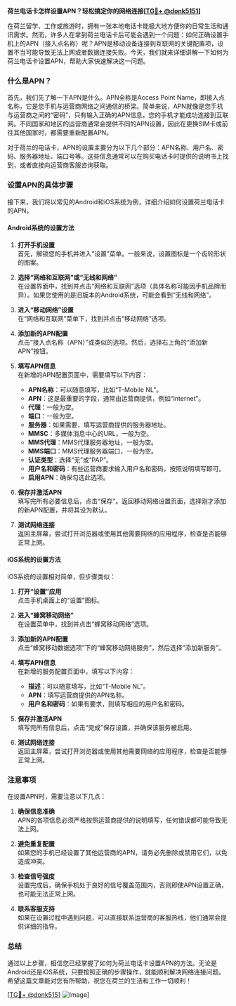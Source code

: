 **荷兰电话卡怎样设置APN？轻松搞定你的网络连接[[TG💪+ @donk5151](https://t.me/s/donk5151)]**

在荷兰留学、工作或旅游时，拥有一张本地电话卡能极大地方便你的日常生活和通讯需求。然而，许多人在拿到荷兰电话卡后可能会遇到一个问题：如何正确设置手机上的APN（接入点名称）呢？APN是移动设备连接到互联网的关键配置项，设置不当可能导致无法上网或者数据连接失败。今天，我们就来详细讲解一下如何为荷兰电话卡设置APN，帮助大家快速解决这一问题。

### 什么是APN？

首先，我们先了解一下APN是什么。APN全称是Access Point Name，即接入点名称，它是您手机与运营商网络之间通信的桥梁。简单来说，APN就像是您手机与运营商之间的“密码”，只有输入正确的APN信息，您的手机才能成功连接到互联网。不同国家和地区的运营商通常会提供不同的APN设置，因此在更换SIM卡或前往其他国家时，都需要重新配置APN。

对于荷兰的电话卡，APN的设置主要分为以下几个部分：APN名称、用户名、密码、服务器地址、端口号等。这些信息通常可以在购买电话卡时提供的说明书上找到，或者直接向运营商客服咨询获取。

### 设置APN的具体步骤

接下来，我们将以常见的Android和iOS系统为例，详细介绍如何设置荷兰电话卡的APN。

#### Android系统的设置方法

1. **打开手机设置**  
   首先，解锁您的手机并进入“设置”菜单。一般来说，设置图标是一个齿轮形状的图案。

2. **选择“网络和互联网”或“无线和网络”**  
   在设置界面中，找到并点击“网络和互联网”选项（具体名称可能因手机品牌而异）。如果您使用的是旧版本的Android系统，可能会看到“无线和网络”。

3. **进入“移动网络”设置**  
   在“网络和互联网”菜单下，找到并点击“移动网络”选项。

4. **添加新的APN配置**  
   点击“接入点名称（APN）”或类似的选项。然后，选择右上角的“添加新APN”按钮。

5. **填写APN信息**  
   在新增的APN配置页面中，需要填写以下内容：
   - **APN名称**：可以随意填写，比如“T-Mobile NL”。
   - **APN**：这是最重要的字段，通常由运营商提供，例如“internet”。
   - **代理**：一般为空。
   - **端口**：一般为空。
   - **服务器**：如果需要，填写运营商提供的服务器地址。
   - **MMSC**：多媒体消息中心的URL，一般为空。
   - **MMS代理**：MMS代理服务器地址，一般为空。
   - **MMS端口**：MMS代理服务器端口，一般为空。
   - **认证类型**：选择“无”或“PAP”。
   - **用户名和密码**：有些运营商要求输入用户名和密码，按照说明填写即可。
   - **启用APN**：确保勾选此选项。

6. **保存并激活APN**  
   填写完所有必要信息后，点击“保存”。返回移动网络设置页面，选择刚才添加的新APN配置，并将其设为默认。

7. **测试网络连接**  
   返回主屏幕，尝试打开浏览器或使用其他需要网络的应用程序，检查是否能够正常上网。

#### iOS系统的设置方法

iOS系统的设置相对简单，但步骤类似：

1. **打开“设置”应用**  
   点击手机桌面上的“设置”图标。

2. **进入“蜂窝移动网络”**  
   在设置菜单中，找到并点击“蜂窝移动网络”选项。

3. **添加新的APN配置**  
   点击“蜂窝移动数据选项”下的“蜂窝移动网络服务”，然后选择“添加新服务”。

4. **填写APN信息**  
   在新增的服务配置页面中，填写以下内容：
   - **描述**：可以随意填写，比如“T-Mobile NL”。
   - **APN**：填写运营商提供的APN名称。
   - **用户名和密码**：如果有要求，则填写相应的用户名和密码。

5. **保存并激活APN**  
   填写完所有信息后，点击“完成”保存设置，并确保该服务被启用。

6. **测试网络连接**  
   返回主屏幕，尝试打开浏览器或使用其他需要网络的应用程序，检查是否能够正常上网。

### 注意事项

在设置APN时，需要注意以下几点：

1. **确保信息准确**  
   APN的各项信息必须严格按照运营商提供的说明填写，任何错误都可能导致无法上网。

2. **避免重复配置**  
   如果您的手机已经设置了其他运营商的APN，请务必先删除或禁用它们，以免造成冲突。

3. **检查信号强度**  
   设置完成后，确保手机处于良好的信号覆盖范围内，否则即使APN设置正确，也可能无法正常上网。

4. **联系客服支持**  
   如果在设置过程中遇到问题，可以直接联系运营商的客服热线，他们通常会提供详细的指导。

### 总结

通过以上步骤，相信您已经掌握了如何为荷兰电话卡设置APN的方法。无论是Android还是iOS系统，只要按照正确的步骤操作，就能顺利解决网络连接问题。希望这篇文章能对您有所帮助，祝您在荷兰的生活和工作一切顺利！

[[TG💪+ @donk5151](https://t.me/s/donk5151) ![Image](https://i.postimg.cc/rwNCRYN7/Snipaste-2025-04-30-17-27-05.png)]